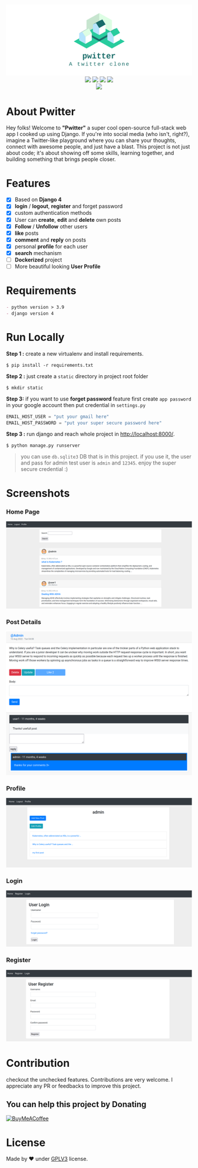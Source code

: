 <p align="center">
  <img src="icon.png"><br/>

  <img src="https://img.shields.io/badge/license-GPL--3-blue?logo=gnu">
  <img src="https://img.shields.io/badge/python-%3E=3.9-blue?logo=python&logoColor=white">
  <img src="https://img.shields.io/badge/os-linux-blue?logo=linux&logoColor=white">
  <img src="https://img.shields.io/badge/web-Django-green?logo=django&logoColor=white"><br/>
  <img src="https://badges.frapsoft.com/os/v3/open-source.svg?v=103"><br/>
</p>

# About Pwitter

Hey folks! Welcome to **"Pwitter"**  a super cool open-source full-stack web app I cooked up using
Django. If you're into social media (who isn't, right?), imagine a Twitter-like playground where you can share your
thoughts, connect with awesome people, and just have a blast. This project is not just about code; it's about showing
off some skills, learning together, and building something that brings people closer.

# Features

- [x] Based on **Django 4**
- [x] **login** / **logout**, **register** and forget password
- [x] custom authentication methods
- [x] User can **create**, **edit** and **delete** own posts
- [x] **Follow** / **Unfollow** other users
- [x] **like** posts
- [x] **comment** and **reply** on posts
- [x] personal **profile** for each user
- [x] **search** mechanism
- [ ] **Dockerized** project
- [ ] More beautiful looking **User Profile**

# Requirements

```markdown
- python version > 3.9
- django version 4
```

# Run Locally

**Step 1 :** create a new virtualenv and install requirements.

```shell
$ pip install -r requirements.txt
```

**Step 2 :** just create a `static` directory in project root folder

```shell
$ mkdir static
```

**Step 3:** if you want to use **forget password** feature first create `app password` in your google account then put
credential in `settings.py`
```python
EMAIL_HOST_USER = "put your gmail here"
EMAIL_HOST_PASSWORD = "put your super secure password here"
```

**Step 3 :** run django and reach whole project in [http://localhost:8000/](http://localhost:8000/).

```shell
$ python manage.py runserver
```

> you can use `db.sqlite3` DB that is in this project. if you use it, the user and pass for admin test user
> is `admin` and `12345`. enjoy the super secure credential :)

# Screenshots

### Home Page

![home](screenshot/home.png)

### Post Details

![post](screenshot/post.png)

### Profile

![profile](screenshot/profile.png)

### Login

![login](screenshot/login.png)

### Register

![register](screenshot/register.png)

# Contribution

checkout the unchecked features. Contributions are very welcome. I appreciate any PR or feedbacks to improve this project.

## You can help this project by Donating
[![BuyMeACoffee](https://img.shields.io/badge/Buy%20Me%20a%20Coffee-ffdd00?style=for-the-badge&logo=buy-me-a-coffee&logoColor=black)](https://buymeacoffee.com/promethe) 

# License

Made by ❤️ under [GPLV3](https://choosealicense.com/licenses/agpl-3.0/) license.
